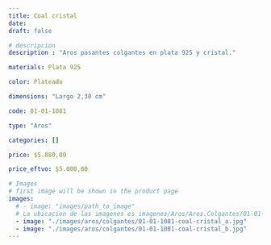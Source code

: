 ```yaml
---
title: Coal cristal
date: 
draft: false

# descripcion
description : "Aros pasantes colgantes en plata 925 y cristal."

materials: Plata 925

color: Plateado

dimensions: "Largo 2,30 cm"

code: 01-01-1081

type: "Aros"

categories: []

price: $5.880,00

price_eftvo: $5.000,00

# Images
# first image will be shown in the product page
images:
  # - image: "images/path_to_image"
  # La ubicacion de las imagenes es imagenes/Aros/Aros.Colgantes/01-01-1081-coal-cristal
  - image: "./images/aros/colgantes/01-01-1081-coal-cristal_a.jpg"
  - image: "./images/aros/colgantes/01-01-1081-coal-cristal_b.jpg"
---
```


